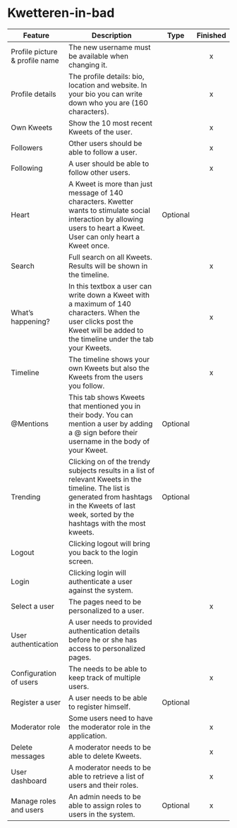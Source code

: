 # Kwetteren-in-bad

| Feature                        | Description                                                                                                                                                                                           |   Type   | Finished |
|--------------------------------|-------------------------------------------------------------------------------------------------------------------------------------------------------------------------------------------------------|:--------:|:--------:|
| Profile picture & profile name | The new username must be available when changing it.                                                                                                                                                  |          |    x     |
| Profile details                | The profile details: bio, location and website. In your bio you can write down who you are (160 characters).                                                                                          |          |    x     |
| Own Kweets                     | Show the 10 most recent Kweets of the user.                                                                                                                                                           |          |    x     |
| Followers                      | Other users should be able to follow a user.                                                                                                                                                          |          |    x     |
| Following                      | A user should be able to follow other users.                                                                                                                                                          |          |    x     |
| Heart                          | A Kweet is more than just message of 140 characters. Kwetter wants to stimulate social interaction by allowing users to heart a Kweet. User can only heart a Kweet once.                              | Optional |          |
| Search                         | Full search on all Kweets. Results will be shown in the timeline.                                                                                                                                     |          |    x     |
| What’s happening?              | In this textbox a user can write down a Kweet with a maximum of 140 characters. When the user clicks post the Kweet will be added to the timeline under the tab your Kweets.                          |          |    x     |
| Timeline                       | The timeline shows your own Kweets but also the Kweets from the users you follow.                                                                                                                     |          |    x     |
| @Mentions                      | This tab shows Kweets that mentioned you in their body. You can mention a user by adding a @ sign before their username in the body of your Kweet.                                                    | Optional |          |
| Trending                       | Clicking on of the trendy subjects results in a list of relevant Kweets in the timeline. The list is generated from hashtags in the Kweets of last week, sorted by the hashtags with the most kweets. | Optional |          |
| Logout                         | Clicking logout will bring you back to the login screen.                                                                                                                                              |          |          |
| Login                          | Clicking login will authenticate a user against the system.                                                                                                                                           |          |          |
| Select a user                  | The pages need to be personalized to a user.                                                                                                                                                          |          |    x     |
| User authentication            | A user needs to provided authentication details before he or she has access to personalized pages.                                                                                                    |          |          |
| Configuration of users         | The needs to be able to keep track of multiple users.                                                                                                                                                 |          |    x     |
| Register a user                | A user needs to be able to register himself.                                                                                                                                                          | Optional |          |
| Moderator role                 | Some users need to have the moderator role in the application.                                                                                                                                        |          |    x     |
| Delete messages                | A moderator needs to be able to delete Kweets.                                                                                                                                                        |          |    x     |
| User dashboard                 | A moderator needs to be able to retrieve a list of users and their roles.                                                                                                                             |          |    x     |
| Manage roles and users         | An admin needs to be able to assign roles to users in the system.                                                                                                                                     | Optional |    x     |
